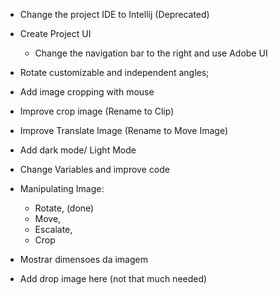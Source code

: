 

- Change the project IDE to Intellij (Deprecated)
- Create Project UI
  - Change the navigation bar to the right and use Adobe UI

- Rotate customizable and independent angles;
- Add image cropping with mouse
- Improve crop image (Rename to Clip)
- Improve Translate Image (Rename to Move Image)
- Add dark mode/ Light Mode
- Change Variables and improve code

- Manipulating Image:
  - Rotate, (done)
  - Move, 
  - Escalate,
  - Crop

- Mostrar dimensoes da imagem
- Add drop image here (not that much needed)